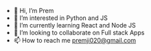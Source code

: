 - 👋 Hi, I’m Prem
- 👀 I’m interested in Python and JS
- 🌱 I’m currently learning React and Node JS
- 💞️ I’m looking to collaborate on Full stack Apps
- 📫 How to reach me premji020@gmail.com

<!---
premji020/premji020 is a ✨ special ✨ repository because its `README.md` (this file) appears on your GitHub profile.
You can click the Preview link to take a look at your changes.
--->
